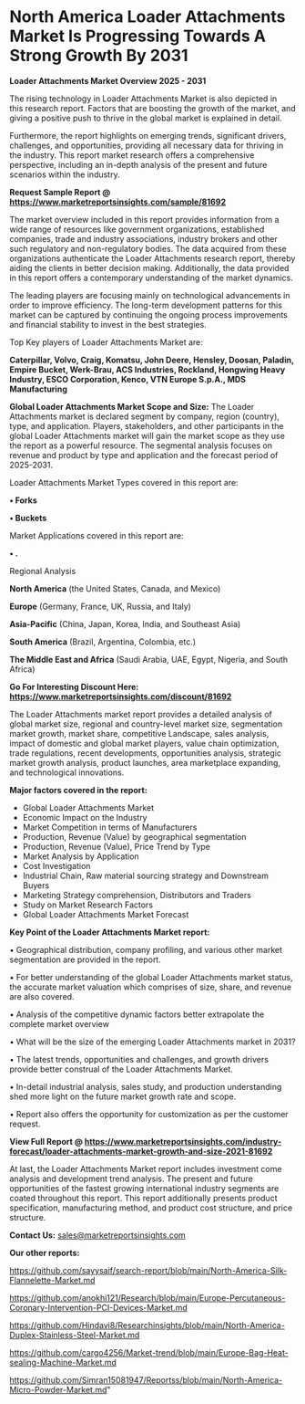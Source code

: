 # North America Loader Attachments Market Is Progressing Towards A Strong Growth By 2031

<Strong> Loader Attachments Market Overview 2025 - 2031</strong>

The rising technology in Loader Attachments Market is also depicted in this research report. Factors that are boosting the growth of the market, and giving a positive push to thrive in the global market is explained in detail.

Furthermore, the report highlights on emerging trends, significant drivers, challenges, and opportunities, providing all necessary data for thriving in the industry. This report market research offers a comprehensive perspective, including an in-depth analysis of the present and future scenarios within the industry.

<strong>Request Sample Report @ <a href=https://www.marketreportsinsights.com/sample/81692>https://www.marketreportsinsights.com/sample/81692</a></strong>

The market overview included in this report provides information from a wide range of resources like government organizations, established companies, trade and industry associations, industry brokers and other such regulatory and non-regulatory bodies. The data acquired from these organizations authenticate the Loader Attachments research report, thereby aiding the clients in better decision making. Additionally, the data provided in this report offers a contemporary understanding of the market dynamics.

The leading players are focusing mainly on technological advancements in order to improve efficiency. The long-term development patterns for this market can be captured by continuing the ongoing process improvements and financial stability to invest in the best strategies.

Top Key players of Loader Attachments Market are:

<strong>Caterpillar, Volvo, Craig, Komatsu, John Deere, Hensley, Doosan, Paladin, Empire Bucket, Werk-Brau, ACS Industries, Rockland, Hongwing Heavy Industry, ESCO Corporation, Kenco, VTN Europe S.p.A., MDS Manufacturing</strong>

<strong><b>Global Loader Attachments Market Scope and Size:</b></strong>
The Loader Attachments market is declared segment by company, region (country), type, and application. Players, stakeholders, and other participants in the global Loader Attachments market will gain the market scope as they use the report as a powerful resource. The segmental analysis focuses on revenue and product by type and application and the forecast period of 2025-2031.

Loader Attachments Market Types covered in this report are:

<strong>• Forks

• Buckets</strong>

Market Applications covered in this report are:

<strong>• .</strong> 

Regional Analysis

<strong>North America</strong> (the United States, Canada, and Mexico)

<strong>Europe</strong> (Germany, France, UK, Russia, and Italy)

<strong>Asia-Pacific</strong> (China, Japan, Korea, India, and Southeast Asia)

<strong>South America</strong> (Brazil, Argentina, Colombia, etc.)

<strong>The Middle East and Africa</strong> (Saudi Arabia, UAE, Egypt, Nigeria, and South Africa)

<strong>Go For Interesting Discount Here: <a href=https://www.marketreportsinsights.com/discount/81692>https://www.marketreportsinsights.com/discount/81692</a></strong>

The Loader Attachments market report provides a detailed analysis of global market size, regional and country-level market size, segmentation market growth, market share, competitive Landscape, sales analysis, impact of domestic and global market players, value chain optimization, trade regulations, recent developments, opportunities analysis, strategic market growth analysis, product launches, area marketplace expanding, and technological innovations.

<strong><b>Major factors covered in the report:</b></strong>
<ul>
  <li>Global Loader Attachments Market </li>
  <li>Economic Impact on the Industry</li>
  <li>Market Competition in terms of Manufacturers</li>
  <li>Production, Revenue (Value) by geographical segmentation</li>
  <li>Production, Revenue (Value), Price Trend by Type</li>
  <li>Market Analysis by Application</li>
  <li>Cost Investigation</li>
  <li>Industrial Chain, Raw material sourcing strategy and Downstream Buyers</li>
  <li>Marketing Strategy comprehension, Distributors and Traders</li>
  <li>Study on Market Research Factors</li>
  <li>Global Loader Attachments Market Forecast</li>
</ul>

<strong><b>Key Point of the Loader Attachments Market report:</b></strong>

• Geographical distribution, company profiling, and various other market segmentation are provided in the report.

• For better understanding of the global Loader Attachments market status, the accurate market valuation which comprises of size, share, and revenue are also covered.

• Analysis of the competitive dynamic factors better extrapolate the complete market overview

• What will be the size of the emerging Loader Attachments market in 2031?

• The latest trends, opportunities and challenges, and growth drivers provide better construal of the Loader Attachments Market.

• In-detail industrial analysis, sales study, and production understanding shed more light on the future market growth rate and scope.

• Report also offers the opportunity for customization as per the customer request.

<strong><b>View Full Report @ <a href=https://www.marketreportsinsights.com/industry-forecast/loader-attachments-market-growth-and-size-2021-81692>https://www.marketreportsinsights.com/industry-forecast/loader-attachments-market-growth-and-size-2021-81692</a></b></strong>


At last, the Loader Attachments Market report includes investment come analysis and development trend analysis. The present and future opportunities of the fastest growing international industry segments are coated throughout this report. This report additionally presents product specification, manufacturing method, and product cost structure, and price structure.

<strong>Contact Us:</strong>
sales@marketreportsinsights.com

<strong>Our other reports:</strong>

<a href=https://github.com/sayysaif/search-report/blob/main/North-America-Silk-Flannelette-Market.md>https://github.com/sayysaif/search-report/blob/main/North-America-Silk-Flannelette-Market.md</a>

<a href=https://github.com/anokhi121/Research/blob/main/Europe-Percutaneous-Coronary-Intervention-PCI-Devices-Market.md>https://github.com/anokhi121/Research/blob/main/Europe-Percutaneous-Coronary-Intervention-PCI-Devices-Market.md</a>

<a href=https://github.com/Hindavi8/Researchinsights/blob/main/North-America-Duplex-Stainless-Steel-Market.md>https://github.com/Hindavi8/Researchinsights/blob/main/North-America-Duplex-Stainless-Steel-Market.md</a>

<a href=https://github.com/cargo4256/Market-trend/blob/main/Europe-Bag-Heat-sealing-Machine-Market.md>https://github.com/cargo4256/Market-trend/blob/main/Europe-Bag-Heat-sealing-Machine-Market.md</a>

<a href=https://github.com/Simran15081947/Reportss/blob/main/North-America-Micro-Powder-Market.md>https://github.com/Simran15081947/Reportss/blob/main/North-America-Micro-Powder-Market.md</a>"
